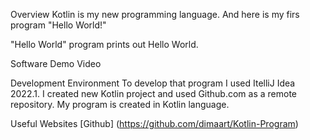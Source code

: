 Overview
Kotlin is my new programming language. And here is my firs program "Hello World!"

"Hello World" program prints out Hello World.

Software Demo Video

Development Environment
To develop that program I used ItelliJ Idea 2022.1. I created new Kotlin project and used Github.com as a remote repository. My program is created in Kotlin language.

Useful Websites
[Github] (https://github.com/dimaart/Kotlin-Program)
